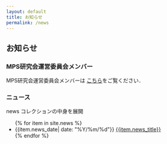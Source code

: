 ```yaml
---
layout: default
title: お知らせ
permalink: /news
---
```

## お知らせ

### MPS研究会運営委員会メンバー

MPS研究会運営委員会メンバーは [こちら](/committee_members#mps-運営委員会メンバー)をご覧ください．

### ニュース

news コレクションの中身を展開
<ul>
{% for item in site.news %}
    <li>{{item.news_date| date: "%Y/%m/%d"}} <a href="{{item.url}}">{{item.news_title}}</a> </li>
{% endfor %}
</ul>
